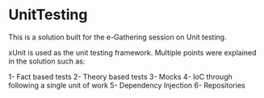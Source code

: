 # UnitTesting

This is a solution built for the e-Gathering session on Unit testing.

xUnit is used as the unit testing framework. Multiple points were explained in the solution such as:

1- Fact based tests
2- Theory based tests
3- Mocks 
4- IoC through following a single unit of work
5- Dependency Injection 
6- Repositories
